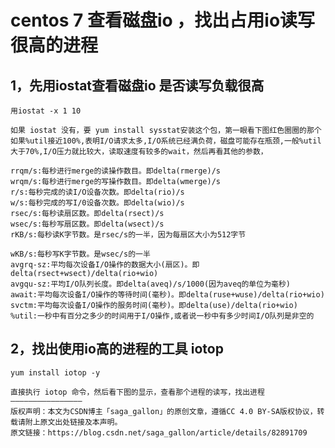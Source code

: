 # centos 7 查看磁盘io ，找出占用io读写很高的进程

## 1，先用iostat查看磁盘io 是否读写负载很高

	用iostat -x 1 10

	如果 iostat 没有，要 yum install sysstat安装这个包，第一眼看下图红色圈圈的那个如果%util接近100%,表明I/O请求太多,I/O系统已经满负荷，磁盘可能存在瓶颈,一般%util大于70%,I/O压力就比较大，读取速度有较多的wait，然后再看其他的参数，

	rrqm/s:每秒进行merge的读操作数目。即delta(rmerge)/s 
	wrqm/s:每秒进行merge的写操作数目。即delta(wmerge)/s 
	r/s:每秒完成的读I/O设备次数。即delta(rio)/s 
	w/s:每秒完成的写I/0设备次数。即delta(wio)/s 
	rsec/s:每秒读扇区数。即delta(rsect)/s 
	wsec/s:每秒写扇区数。即delta(wsect)/s 
	rKB/s:每秒读K字节数。是rsec/s的一半，因为每扇区大小为512字节 

	wKB/s:每秒写K字节数。是wsec/s的一半 
	avgrq-sz:平均每次设备I/O操作的数据大小(扇区)。即delta(rsect+wsect)/delta(rio+wio) 
	avgqu-sz:平均I/O队列长度。即delta(aveq)/s/1000(因为aveq的单位为毫秒) 
	await:平均每次设备I/O操作的等待时间(毫秒)。即delta(ruse+wuse)/delta(rio+wio) 
	svctm:平均每次设备I/O操作的服务时间(毫秒)。即delta(use)/delta(rio+wio) 
	%util:一秒中有百分之多少的时间用于I/O操作,或者说一秒中有多少时间I/O队列是非空的

 

## 2，找出使用io高的进程的工具  iotop

	yum install iotop -y

	直接执行 iotop 命令，然后看下图的显示，查看那个进程的读写，找出进程
	————————————————
	版权声明：本文为CSDN博主「saga_gallon」的原创文章，遵循CC 4.0 BY-SA版权协议，转载请附上原文出处链接及本声明。
	原文链接：https://blog.csdn.net/saga_gallon/article/details/82891709
